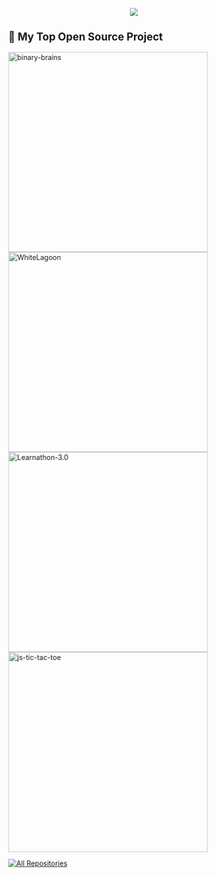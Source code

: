 <p align="center">
  <a href="https://github.com/DenverCoder1/readme-typing-svg">
    <img src="https://readme-typing-svg.demolab.com?lines=Hi,+I'm+FI+Pranto;ASP.NET+Core+MVC+Developer;Passionate+about+Clean+Architecture;Always+learning+new+things&font=Fira+Code&center=true&width=440&height=45&color=00BFFF&vCenter=true&pause=1000&size=22" />
  </a>
</p>

<summary><h2>📘 My Top Open Source Project</h2></summary>

<p align="left">
  <a href="https://github.com/FI-Pranto/binary-brains">
    <img width="400" src="https://github-readme-stats.vercel.app/api/pin/?username=FI-Pranto&repo=binary-brains&theme=react" alt="binary-brains" />
  </a>
  <a href="https://github.com/FI-Pranto/WhiteLagoon">
    <img width="400" src="https://github-readme-stats.vercel.app/api/pin/?username=FI-Pranto&repo=WhiteLagoon&theme=react" alt="WhiteLagoon" />
  </a>
  <a href="https://github.com/FI-Pranto/Learnathon-3.0">
    <img width="400" src="https://github-readme-stats.vercel.app/api/pin/?username=FI-Pranto&repo=Learnathon-3.0&theme=react" alt="Learnathon-3.0" />
  </a>
  <a href="https://github.com/FI-Pranto/js-tic-tac-toe">
    <img width="400" src="https://github-readme-stats.vercel.app/api/pin/?username=FI-Pranto&repo=js-tic-tac-toe&theme=react" alt="js-tic-tac-toe" />
  </a>
</p>

<a href="https://github.com/FI-Pranto?tab=repositories&sort=stargazers">
  <img alt="All Repositories" title="All Repositories" src="https://custom-icon-badges.demolab.com/badge/-Click%20Here%20For%20All%20My%20Repos-1F222E?style=for-the-badge&logoColor=white&logo=repo"/>
</a>


